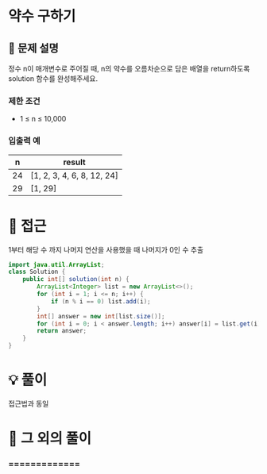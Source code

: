 # 약수 구하기

## 📌 문제 설명

정수 n이 매개변수로 주어질 때, n의 약수를 오름차순으로 담은 배열을 return하도록 solution 함수를 완성해주세요.

### 제한 조건

- 1 ≤ n ≤ 10,000

### 입출력 예

| n  | result                     |
| -- | -------------------------- |
| 24 | [1, 2, 3, 4, 6, 8, 12, 24] |
| 29 | [1, 29]                    |

# 🧐 접근

1부터 해당 수 까지 나머지 연산을 사용했을 때 나머지가 0인 수 추출

```java
import java.util.ArrayList;
class Solution {
    public int[] solution(int n) {
        ArrayList<Integer> list = new ArrayList<>();
        for (int i = 1; i <= n; i++) {
            if (n % i == 0) list.add(i);
        }
        int[] answer = new int[list.size()];
        for (int i = 0; i < answer.length; i++) answer[i] = list.get(i);
        return answer;
    }
}
```

# 💡 풀이

접근법과 동일

# 📘 그 외의 풀이

### =============